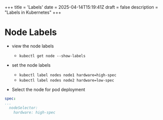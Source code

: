 +++
title = 'Labels'
date = 2025-04-14T15:19:41Z
draft = false
description = "Labels in Kubernetes"
+++

# Node Labels

- view the node labels
  - `kubectl get node --show-labels`
- set the node labels
  - `kubectl label nodes node1 hardware=high-spec`
  - `kubectl label nodes node2 hardware=low-spec`

- Select the node for pod deployment

```yaml
spec:
...
  nodeSelector:
    hardware: high-spec
```